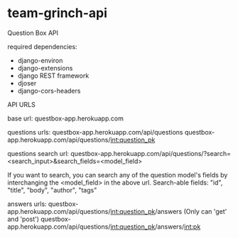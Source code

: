 # team-grinch-api

Question Box API

required dependencies:
  * django-environ
  * django-extensions
  * django REST framework
  * djoser
  * django-cors-headers


API URLS

base url:
questbox-app.herokuapp.com

questions urls:
questbox-app.herokuapp.com/api/questions
questbox-app.herokuapp.com/api/questions/<int:question_pk>

questions search url:
questbox-app.herokuapp.com/api/questions/?search=<search_input>&search_fields=<model_field>

If you want to search, you can search any of the question model's fields by interchanging
the <model_field> in the above url.
Search-able fields:
"id", "title", "body", "author", "tags"


answers urls:
questbox-app.herokuapp.com/api/questions/<int:question_pk>/answers
      (Only can 'get' and 'post')
questbox-app.herokuapp.com/api/questions/<int:question_pk>/answers/<int:pk>

